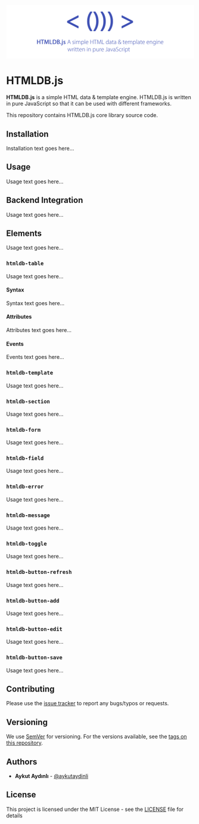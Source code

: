 ![HTMLDB.js - A simple HTML data & template engine written in pure JavaScript](README.png "HTMLDB.js - A simple HTML data & template engine written in pure JavaScript")

# HTMLDB.js

**HTMLDB.js** is a simple HTML data & template engine. HTMLDB.js is written in pure JavaScript so that it can be used with different frameworks.

This repository contains HTMLDB.js core library source code.

## Installation

Installation text goes here...

## Usage

Usage text goes here...

## Backend Integration

Usage text goes here...

## Elements

Usage text goes here...

### `htmldb-table`

Usage text goes here...

#### Syntax

Syntax text goes here...

#### Attributes

Attributes text goes here...

#### Events

Events text goes here...

### `htmldb-template`

Usage text goes here...

### `htmldb-section`

Usage text goes here...

### `htmldb-form`

Usage text goes here...

### `htmldb-field`

Usage text goes here...

### `htmldb-error`

Usage text goes here...

### `htmldb-message`

Usage text goes here...

### `htmldb-toggle`

Usage text goes here...

### `htmldb-button-refresh`

Usage text goes here...

### `htmldb-button-add`

Usage text goes here...

### `htmldb-button-edit`

Usage text goes here...

### `htmldb-button-save`

Usage text goes here...

## Contributing

Please use the [issue tracker](https://github.com/htmldbjs/htmldbjs/issues) to report any bugs/typos or requests.

## Versioning

We use [SemVer](http://semver.org/) for versioning. For the versions available, see the [tags on this repository](https://github.com/htmldbjs/htmldbjs/tags). 

## Authors

* **Aykut Aydınlı** - [@aykutaydinli](https://github.com/aykutaydinli)

## License

This project is licensed under the MIT License - see the [LICENSE](LICENSE) file for details
